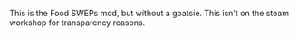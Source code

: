 This is the Food SWEPs mod, but without a goatsie.
This isn't on the steam workshop for transparency reasons.
